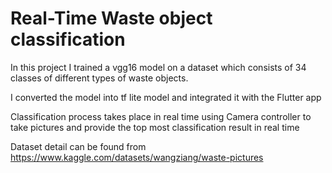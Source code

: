 # Real-Time Waste object classification


In this project I trained a vgg16  model on a dataset which consists of 34 classes of different types of waste objects.


I converted the model into tf lite model and integrated it with the Flutter app


Classification process takes place in real time using Camera controller to take pictures and provide the top most classification result in real time


Dataset detail can be found from https://www.kaggle.com/datasets/wangziang/waste-pictures


